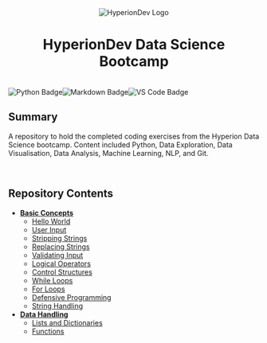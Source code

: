 <div align="center">

<img src="https://media.licdn.com/dms/image/C4D0BAQHpevQvs8LmdQ/company-logo_200_200/0/1669891735209?e=1690416000&v=beta&t=38urfUIvs3AOtsJx4vjFsLwWd7YG9QzG5ZG_CAtqJr4" alt="HyperionDev Logo" />

<h1 align="center">HyperionDev Data Science Bootcamp</h1>
</div>

<br>
<img src="https://img.shields.io/badge/Python-3F74A1?style=for-the-badge&logo=python&logoColor=white" alt="Python Badge" /><img src="https://img.shields.io/badge/Markdown-E65000?style=for-the-badge&logo=markdown&logoColor=white" alt="Markdown Badge" /><img src="https://img.shields.io/badge/VS_Code-0097E7?style=for-the-badge&logo=visual%20studio%20code&logoColor=white" alt="VS Code Badge" />

<br>

## **Summary**

A repository to hold the completed coding exercises from the Hyperion Data Science bootcamp. Content included Python, Data Exploration, Data Visualisation, Data Analysis, Machine Learning, NLP, and Git.

<br>

## **Repository Contents**

- [**Basic Concepts**](https://github.com/neoreuvenla/hyperion-datascience/tree/main/basic%20concepts)
    * [Hello World](https://github.com/neoreuvenla/hyperion-datascience/blob/main/basic%20concepts/01%20hello%20world.py)
    * [User Input](https://github.com/neoreuvenla/hyperion-datascience/blob/main/basic%20concepts/02%20user%20input.py)
    * [Stripping Strings](https://github.com/neoreuvenla/hyperion-datascience/blob/main/basic%20concepts/03%20stripping%20strings.py)
    * [Replacing Strings](https://github.com/neoreuvenla/hyperion-datascience/blob/main/basic%20concepts/04%20replacing%20strings.py)
    * [Validating Input](https://github.com/neoreuvenla/hyperion-datascience/blob/main/basic%20concepts/05%20validating%20input.py)
    * [Logical Operators](https://github.com/neoreuvenla/hyperion-datascience/blob/main/basic%20concepts/06%20logical%20operators.py)
    * [Control Structures](https://github.com/neoreuvenla/hyperion-datascience/blob/main/basic%20concepts/07%20control%20structures.py)
    * [While Loops](https://github.com/neoreuvenla/hyperion-datascience/blob/main/basic%20concepts/08%20while%20loops.py)
    * [For Loops](https://github.com/neoreuvenla/hyperion-datascience/blob/main/basic%20concepts/09%20for%20loops.py)
    * [Defensive Programming](https://github.com/neoreuvenla/hyperion-datascience/blob/main/basic%20concepts/10%20defensive%20programming.py)
    * [String Handling](https://github.com/neoreuvenla/hyperion-datascience/blob/main/basic%20concepts/11%20string%20handling.py)
- [**Data Handling**](https://github.com/neoreuvenla/hyperion-datascience/tree/main/data%20handling)
    * [Lists and Dictionaries](https://github.com/neoreuvenla/hyperion-datascience/blob/main/data%20handling/01%20lists%20and%20dictionaries.py)
    * [Functions](https://github.com/neoreuvenla/hyperion-datascience/blob/main/data%20handling/02%20functions.py)